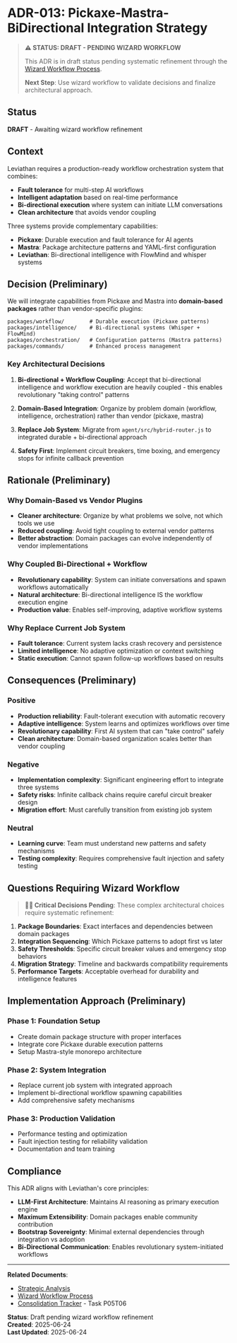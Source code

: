 # ADR-013: Pickaxe-Mastra-BiDirectional Integration Strategy

> **⚠️ STATUS: DRAFT - PENDING WIZARD WORKFLOW**
> 
> This ADR is in draft status pending systematic refinement through the 
> [Wizard Workflow Process](../../workflows/wizard-experience/README.md).
> 
> **Next Step**: Use wizard workflow to validate decisions and finalize architectural approach.

## Status

**DRAFT** - Awaiting wizard workflow refinement

## Context

Leviathan requires a production-ready workflow orchestration system that combines:
- **Fault tolerance** for multi-step AI workflows
- **Intelligent adaptation** based on real-time performance  
- **Bi-directional execution** where system can initiate LLM conversations
- **Clean architecture** that avoids vendor coupling

Three systems provide complementary capabilities:
- **Pickaxe**: Durable execution and fault tolerance for AI agents
- **Mastra**: Package architecture patterns and YAML-first configuration
- **Leviathan**: Bi-directional intelligence with FlowMind and whisper systems

## Decision (Preliminary)

We will integrate capabilities from Pickaxe and Mastra into **domain-based packages** rather than vendor-specific plugins:

```
packages/workflow/        # Durable execution (Pickaxe patterns)
packages/intelligence/    # Bi-directional systems (Whisper + FlowMind)
packages/orchestration/   # Configuration patterns (Mastra patterns)  
packages/commands/        # Enhanced process management
```

### Key Architectural Decisions

1. **Bi-directional + Workflow Coupling**: Accept that bi-directional intelligence and workflow execution are heavily coupled - this enables revolutionary "taking control" patterns

2. **Domain-Based Integration**: Organize by problem domain (workflow, intelligence, orchestration) rather than vendor (pickaxe, mastra)

3. **Replace Job System**: Migrate from `agent/src/hybrid-router.js` to integrated durable + bi-directional approach

4. **Safety First**: Implement circuit breakers, time boxing, and emergency stops for infinite callback prevention

## Rationale (Preliminary)

### Why Domain-Based vs Vendor Plugins
- **Cleaner architecture**: Organize by what problems we solve, not which tools we use
- **Reduced coupling**: Avoid tight coupling to external vendor patterns
- **Better abstraction**: Domain packages can evolve independently of vendor implementations

### Why Coupled Bi-Directional + Workflow  
- **Revolutionary capability**: System can initiate conversations and spawn workflows automatically
- **Natural architecture**: Bi-directional intelligence IS the workflow execution engine
- **Production value**: Enables self-improving, adaptive workflow systems

### Why Replace Current Job System
- **Fault tolerance**: Current system lacks crash recovery and persistence
- **Limited intelligence**: No adaptive optimization or context switching
- **Static execution**: Cannot spawn follow-up workflows based on results

## Consequences (Preliminary)

### Positive
- **Production reliability**: Fault-tolerant execution with automatic recovery
- **Adaptive intelligence**: System learns and optimizes workflows over time
- **Revolutionary capability**: First AI system that can "take control" safely
- **Clean architecture**: Domain-based organization scales better than vendor coupling

### Negative  
- **Implementation complexity**: Significant engineering effort to integrate three systems
- **Safety risks**: Infinite callback chains require careful circuit breaker design
- **Migration effort**: Must carefully transition from existing job system

### Neutral
- **Learning curve**: Team must understand new patterns and safety mechanisms
- **Testing complexity**: Requires comprehensive fault injection and safety testing

## Questions Requiring Wizard Workflow

> **🧙‍♂️ Critical Decisions Pending**: These complex architectural choices require systematic refinement:

1. **Package Boundaries**: Exact interfaces and dependencies between domain packages
2. **Integration Sequencing**: Which Pickaxe patterns to adopt first vs later  
3. **Safety Thresholds**: Specific circuit breaker values and emergency stop behaviors
4. **Migration Strategy**: Timeline and backwards compatibility requirements
5. **Performance Targets**: Acceptable overhead for durability and intelligence features

## Implementation Approach (Preliminary)

### Phase 1: Foundation Setup
- Create domain package structure with proper interfaces
- Integrate core Pickaxe durable execution patterns
- Setup Mastra-style monorepo architecture

### Phase 2: System Integration  
- Replace current job system with integrated approach
- Implement bi-directional workflow spawning capabilities
- Add comprehensive safety mechanisms

### Phase 3: Production Validation
- Performance testing and optimization
- Fault injection testing for reliability validation  
- Documentation and team training

## Compliance

This ADR aligns with Leviathan's core principles:
- **LLM-First Architecture**: Maintains AI reasoning as primary execution engine
- **Maximum Extensibility**: Domain packages enable community contribution
- **Bootstrap Sovereignty**: Minimal external dependencies through integration vs adoption
- **Bi-Directional Communication**: Enables revolutionary system-initiated workflows

---

**Related Documents**:
- [Strategic Analysis](../../concepts/revolutionary/pickaxe-mastra-bidirectional-integration.md)
- [Wizard Workflow Process](../../workflows/wizard-experience/README.md)
- [Consolidation Tracker](../../consolidation-tracker.csv) - Task P05T06

**Status**: Draft pending wizard workflow refinement  
**Created**: 2025-06-24  
**Last Updated**: 2025-06-24
